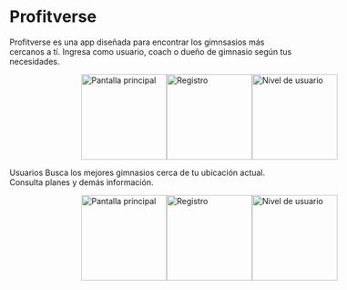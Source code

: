 # **Profitverse**
Profitverse es una app diseñada para encontrar los gimnsasios más cercanos a tí. 
Ingresa como usuario, coach o dueño de gimnasio según tus necesidades.
<div style="display: flex; justify-content: space-around; margin: auto; width: 50%;">
    <img src="https://github.com/user-attachments/assets/9b7645f1-557f-4ccc-bc3b-15eb9cee93e9" alt="Pantalla principal" width="150">
    <img src="https://github.com/user-attachments/assets/312cc3e9-a810-47a0-bce1-a2ab1b73be24" alt="Registro" width="150">
    <img src="https://github.com/user-attachments/assets/b184125e-4115-4af3-9bf6-77487ed68a75" alt="Nivel de usuario" width="150">
</div>


Usuarios
Busca los mejores gimnasios cerca de tu ubicación actual. Consulta planes y demás información.

<div style="display: flex; justify-content: space-around; margin: auto; width: 50%;">
    <img src="https://github.com/user-attachments/assets/7bc340d2-64b0-49bc-ac6a-2dc959f58de3" alt="Pantalla principal" width="150">
    <img src="https://github.com/user-attachments/assets/f9634fa2-3007-4a20-86c5-a35cc66b7549" alt="Registro" width="150">
    <img src="https://github.com/user-attachments/assets/2e0f49da-224f-47c3-93cd-045ef61e5073" alt="Nivel de usuario" width="150">
</div>
